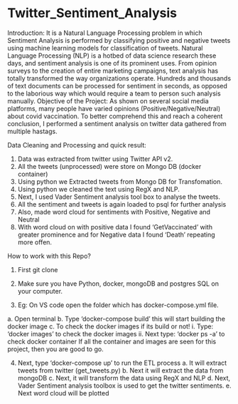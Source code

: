 # Twitter_Sentiment_Analysis


Introduction:
It is a Natural Language Processing problem in which Sentiment Analysis is performed by classifying positive and negative tweets using machine learning models for classification of tweets. 
Natural Language Processing (NLP) is a hotbed of data science research these days, and sentiment analysis is one of its prominent uses. From opinion surveys to the creation of entire marketing campaigns, text analysis has totally transformed the way organizations operate. Hundreds and thousands of text documents can be processed for sentiment in seconds, as opposed to the laborious way which would require a team to person such analysis manually.
Objective of the Project:
As shown on several social media platforms, many people have varied opinions (Positive/Negative/Neutral) about covid vaccination. To better comprehend this and reach a coherent conclusion, I performed a sentiment analysis on twitter data gathered from multiple hastags.

Data Cleaning and Processing and quick result:

1.	Data was extracted from twitter using Twitter API v2.
2.	All the tweets (unprocessed) were store on Mongo DB (docker container)
3.	Using python we Extracted tweets from Mongo DB for Transfomation.
4.	Using python we cleaned the text using RegX and NLP.
5.	Next, I used Vader Sentiment analysis tool box to analyse the tweets.
6.	All the sentiment and tweets is again loaded to psql for further analysis
7.	Also, made word cloud for sentiments with Positive, Negative and Neutral
8.	With word cloud on with positive data I found ‘GetVaccinated’ with greater prominence and for Negative data I found ‘Death’ repeating more offen.

How to work with this Repo?

1.	First git clone <repo>
  
2.	Make sure you have Python, docker, mongoDB and postgres SQL on your computer.
  
3.	Eg: On VS code open the folder which has docker-compose.yml file.
  
a.	Open terminal
b.	Type ‘docker-compose build’ this will start building the docker image 
c.	To check the docker images if its build or not!
i.	Type: ‘docker images’ to check the docker images
ii.	Next type: ‘docker ps -a’ to check docker container
If all the container and images are seen for this project, then you are good to go.
  
4.	Next, type ‘docker-compose up’ to run the ETL process
a.	It will extract tweets from twitter (get_tweets.py)
b.	Next it will extract the data from mongoDB
c.	Next, it will transform the data using RegX and NLP
d.	Next, Vader Sentiment analysis toolbox is used to get the twitter sentiments.
e.	Next word cloud will be plotted



